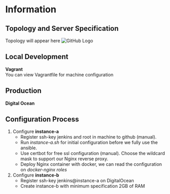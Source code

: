 # Information

## Topology and Server Specification
Topology will appear here
![GitHub Logo](/images/topology.png)

## Local Development
**Vagrant**<br />
You can view Vagrantfile for machine configuration

## Production
**Digital Ocean**<br />


## Configuration Process
1. Configure **instance-a**
    * Register ssh-key jenkins and root in machine to github (manual).
    * Run *instance-a.sh* for initial configuration before we fully use the ansible.
    * Use certbot for free ssl configuration (manual). Choose the wildcard mask to support our Nginx reverse proxy.
    * Deploy Nginx container with docker, we can read the configuration on *docker-nginx roles*
2. Configure **instance-b**
    * Register ssh-key jenkins@instance-a on DigitalOcean
    * Create instance-b with minimum specification 2GB of RAM